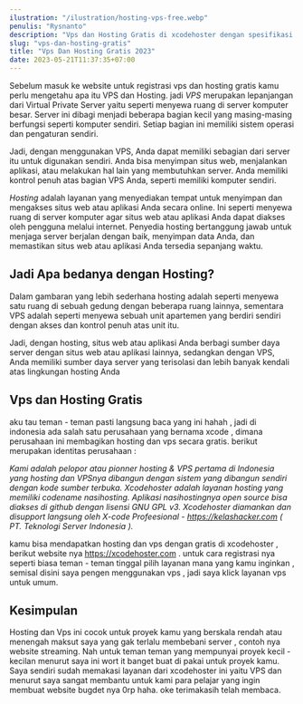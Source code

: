 ```yaml
---
ilustration: "/ilustration/hosting-vps-free.webp"
penulis: "Rysnanto"
description: "Vps dan Hosting Gratis di xcodehoster dengan spesifikasi yang lumayan untuk proyek kecil - kecilan"
slug: "vps-dan-hosting-gratis"
title: "Vps Dan Hosting Gratis 2023"
date: 2023-05-21T11:37:35+07:00
---
```


Sebelum masuk ke website untuk registrasi vps dan hosting gratis kamu perlu mengetahu apa itu VPS dan Hosting. jadi _VPS_ merupakan lepanjangan dari Virtual Private Server yaitu seperti menyewa ruang di server komputer besar. Server ini dibagi menjadi beberapa bagian kecil yang masing-masing berfungsi seperti komputer sendiri. Setiap bagian ini memiliki sistem operasi dan pengaturan sendiri.

Jadi, dengan menggunakan VPS, Anda dapat memiliki sebagian dari server itu untuk digunakan sendiri. Anda bisa menyimpan situs web, menjalankan aplikasi, atau melakukan hal lain yang membutuhkan server. Anda memiliki kontrol penuh atas bagian VPS Anda, seperti memiliki komputer sendiri.

_Hosting_ adalah layanan yang menyediakan tempat untuk menyimpan dan mengakses situs web atau aplikasi Anda secara online. Ini seperti menyewa ruang di server komputer agar situs web atau aplikasi Anda dapat diakses oleh pengguna melalui internet. Penyedia hosting bertanggung jawab untuk menjaga server berjalan dengan baik, menyimpan data Anda, dan memastikan situs web atau aplikasi Anda tersedia sepanjang waktu.

## Jadi Apa bedanya dengan Hosting?

Dalam gambaran yang lebih sederhana hosting adalah seperti menyewa satu ruang di sebuah gedung dengan beberapa ruang lainnya, sementara VPS adalah seperti menyewa sebuah unit apartemen yang berdiri sendiri dengan akses dan kontrol penuh atas unit itu.

Jadi, dengan hosting, situs web atau aplikasi Anda berbagi sumber daya server dengan situs web atau aplikasi lainnya, sedangkan dengan VPS, Anda memiliki sumber daya server yang terisolasi dan lebih banyak kendali atas lingkungan hosting Anda

## Vps dan Hosting Gratis

aku tau teman - teman pasti langsung baca yang ini hahah , jadi di indonesia ada salah satu perusahaan yang bernama xcode , dimana perusahaan ini membagikan hosting dan vps secara gratis. berikut merupakan identitas perusahaan :

_Kami adalah pelopor atau pionner hosting & VPS pertama di Indonesia yang hosting dan VPSnya dibangun dengan sistem yang dibangun sendiri dengan kode sumber terbuka. Xcodehoster adalah layanan hosting yang memiliki codename nasihosting. Aplikasi nasihostingnya open source bisa diakses di github dengan lisensi GNU GPL v3. Xcodehoster diamankan dan disupport langsung oleh X-code Profeesional - https://kelashacker.com ( PT. Teknologi Server Indonesia )._

kamu bisa mendapatkan hosting dan vps dengan gratis di xcodehoster , berikut website nya https://xcodehoster.com . untuk cara registrasi nya seperti biasa teman - teman tinggal pilih layanan mana yang kamu inginkan , semisal disini saya pengen menggunakan vps , jadi saya klick layanan vps untuk umum.

## Kesimpulan

Hosting dan Vps ini cocok untuk proyek kamu yang berskala rendah atau menengah maksut saya yang gak terlalu membebani server , contoh nya website streaming. Nah untuk teman teman yang mempunyai proyek kecil - kecilan menurut saya ini wort it banget buat di pakai untuk proyek kamu. Saya sendiri sudah memakasi layanan dari xcodehoster ini yaitu VPS dan menurut saya sangat membantu untuk kami para pelajar yang ingin membuat website bugdet nya 0rp haha. oke terimakasih telah membaca.

